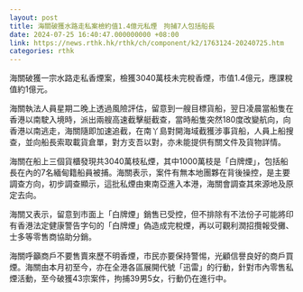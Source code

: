 ```yaml
---
layout: post
title: 海關破獲水路走私案檢約值1.4億元私煙　拘捕7人包括船長
date: 2024-07-25 16:40:47.000000000 +08:00
link: https://news.rthk.hk/rthk/ch/component/k2/1763124-20240725.htm
categories: rthk
---
```


海關破獲一宗水路走私香煙案，檢獲3040萬枝未完稅香煙，市值1.4億元，應課稅值約1億元。

海關執法人員星期二晚上透過風險評估，留意到一艘目標貨船，翌日凌晨當船隻在香港以南駛入境時，派出兩艘高速截擊艇截查，當時船隻突然180度改變航向，向香港以南逃走，海關隨即加速追截，在南丫島對開海域截獲涉事貨船，人員上船搜查，並向船長索取載貨倉單，對方支吾以對，亦未能提供有關文件及貨物詳情。

海關在船上三個貨櫃發現共3040萬枝私煙，其中1000萬枝是「白牌煙」，包括船長在內的7名緬甸籍船員被捕。海關表示，案件有無本地團夥在背後操控，是主要調查方向，初步調查顯示，這批私煙由東南亞進入本港，海關會調查其來源地及原定去向。

海關又表示，留意到市面上「白牌煙」銷售已受控，但不排除有不法份子可能將印有香港法定健康警告字句的「白牌煙」偽造成完稅煙，再以可觀利潤招攬報受攤、士多等零售商協助分銷。

海關呼籲商戶不要售賣來歷不明香煙，市民亦要保持警惕，光顧信譽良好的商戶買煙。海關由本月初至今，亦在全港各區展開代號「迅雷」的行動，針對市內零售私煙活動，至今破獲43宗案件，拘捕39男5女，行動仍在進行中。
